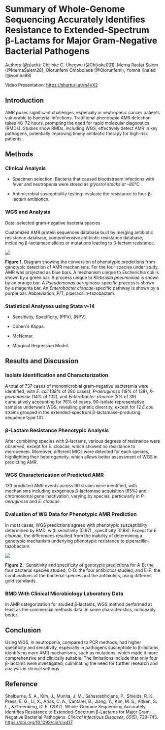 <!--StartFragment-->


# **Summary of Whole-Genome Sequencing Accurately Identifies Resistance to Extended-Spectrum β-Lactams for Major Gram-Negative Bacterial Pathogens**

Authors (@slack): Chijioke C. Uhegwu (@Chijioke001), Merna Raafat Salem (@MernaSalem28), Olorunfemi Omobolade (@Olorunfemi), Yomna Khaled (@yomna98)

Video Presentation: <https://shorturl.at/m4yX2>


## **Introduction**

AMR poses significant challenges, especially in neutropenic cancer patients vulnerable to bacterial infections. Traditional phenotypic AMR detection takes 48–72 hours, prompting the need for rapid molecular diagnostics (RMDs). Studies show RMDs, including WGS, effectively detect AMR in key pathogens, potentially improving timely antibiotic therapy for high-risk patients.


## **Methods**

### **Clinical Analysis**

- Specimen selection: Bacteria that caused bloodstream infections with fever and neutropenia were stored as _glycerol stocks at –80°C_ .

- Antimicrobial susceptibility testing: evaluate the resistance to four-β-lactam antibiotics.


### **WGS and Analysis**

Data: selected gram-negative bacteria species

Customized AMR protein sequences database built by merging antibiotic resistance database, comprehensive antibiotic resistance database, including β-lactamase alleles or mutations leading to β-lactam resistance.

[![](https://lh7-rt.googleusercontent.com/docsz/AD_4nXc-horqvZ6nO4o808pmiaqgR6ynajd_jt_SK5bPE9zls_e99Xjgp3VZDZGxsi_ifxnk6hNdBPPkcKzLCLYLcJbMdtLrcyg4S_EIbJQIqBoD4Cq_dDAjBP_s0k-qCc4i-Zbf5e_TiF_P1EI-1owKMnxD7AI?key=Hg3N05G8RzqwOoq2tLdguw)](https://www.ncbi.nlm.nih.gov/core/lw/2.0/html/tileshop_pmc/tileshop_pmc_inline.html?title=Click%20on%20image%20to%20zoom\&p=PMC3\&id=5850535_cix41701.jpg)

**Figure 1.** Diagram showing the conversion of phenotypic predictions from genotypic detection of AMR mechanisms. For the four species under study, AMR was projected as blue bars. A mechanism unique to Escherichia coli is shown by a green bar. A process unique to _Klebsiella pneumoniae_ is shown by an orange bar. A _Pseudomonas aeruginosa_-specific process is shown by a magenta bar. An _Enterobacter cloacae_-specific pathway is shown by a purple bar. Abbreviation: P/T, piperacillin-tazobactam.


### **Statistical Analyses using Stata v-14**

- Sensitivity, Specificity, (PPV), (NPV).

- Cohen's Kappa.

- McNemar.

- Marginal Regression Model.


## **Results and Discussion** 

### **Isolate Identification and Characterization**

A total of 737 cases of monomicrobial gram-negative bacteremia were identified, with _E. coli_ (38% of 280 cases), _P-aeruginosa_ (19% of 138), _K-pneumoniae_ (14% of 102), and _Enterobacter-cloacae_ (5% of 39) cumulatively accounting for 76% of cases. 90-isolate representative samples underwent WGS, revealing genetic diversity, except for 12 _E.coli_ strains grouped in the extended-spectrum β-lactamase–producing sequence type 131.


### **β-Lactam Resistance Phenotypic Analysis** 

After combining species with β-lactams, various degrees of resistance were observed, except for E. cloacae, which showed no resistance to meropenem. Moreover, different MICs were detected for each species, highlighting their heterogeneity, which allows better assessment of WGS in predicting AMR.


### **WGS Characterization of Predicted AMR** 

133 predicted AMR events across 90 strains were identified, with mechanisms including exogenous β-lactamase acquisition (65%) and chromosomal gene inactivation, varying by species, particularly in _P. aeruginosa_ and _E. cloacae_.


### **Evaluation of WG Data for Phenotypic AMR Prediction**

In most cases, WGS predictions agreed with phenotypic susceptibility determined by BMD, with sensitivity (0.87) , specificity (0.98). Except for _E. cloacae_, the differences resulted from the inability of determining a genotypic mechanism underlying phenotypic resistance to piperacillin-tazobactam. 

![](https://lh7-rt.googleusercontent.com/docsz/AD_4nXex90kjvTOj8ojjDevI8hcMf103pXRYw64LOxhE5JYiNu6rOZ-rucxv0fu-5z2srK6BJDIidVfpCPuQAheZnxIhcP3CSZqPFRih_sa5si3wRvs_WoRzSKc_5ZIWwt0sMdkr_YWBwwA6mk5O7myhZKxDzjit?key=Hg3N05G8RzqwOoq2tLdguw)

**Figure 2.**  Sensitivity and specificity of genotypic predictions for A-B: the four bacterial species studied, C-D: the four antibiotics studied, and E-F: the combinations of the bacterial species and the antibiotics, using different gold standards.


### **BMD With Clinical Microbiology Laboratory Data**

In AMR categorization for studied β-lactams, WGS method performed at least as the commercial methods data, in some characteristics, noticeably better.


## **Conclusion**

Using WGS, in neutropenia, compared to PCR methods, had higher specificity and sensitivity, especially in pathogens susceptible to β-lactams, identifying more AMR mechanisms, such as mutations, which made it more comprehensive and clinically suitable. The limitations include that only four β-lactams were investigated, culminating the need for further research and analysis in clinical settings.


## **Reference**

Shelburne, S. A., Kim, J., Munita, J. M., Sahasrabhojane, P., Shields, R. K., Press, E. G., Li, X., Arias, C. A., Cantarel, B., Jiang, Y., Kim, M. S., Aitken, S. L., & Greenberg, D. E. (2017). Whole-Genome Sequencing Accurately Identifies Resistance to Extended-Spectrum β-Lactams for Major Gram-Negative Bacterial Pathogens. _Clinical Infectious Diseases_, _65_(5), 738–745. <https://doi.org/10.1093/cid/cix417>

<!--EndFragment-->
